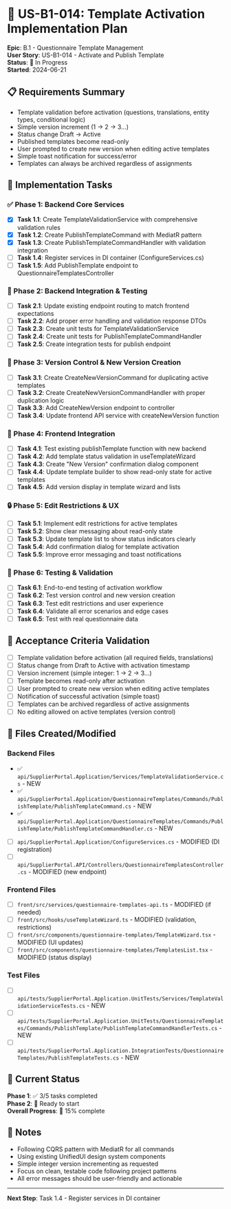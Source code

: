 # 🎯 US-B1-014: Template Activation Implementation Plan

**Epic**: B.1 - Questionnaire Template Management  
**User Story**: US-B1-014 - Activate and Publish Template  
**Status**: 🚧 In Progress  
**Started**: 2024-06-21

## 📋 Requirements Summary

- Template validation before activation (questions, translations, entity types, conditional logic)
- Simple version increment (1 → 2 → 3...)
- Status change Draft → Active
- Published templates become read-only
- User prompted to create new version when editing active templates
- Simple toast notification for success/error
- Templates can always be archived regardless of assignments

## 🔧 Implementation Tasks

### ✅ Phase 1: Backend Core Services

- [x] **Task 1.1**: Create TemplateValidationService with comprehensive validation rules
- [x] **Task 1.2**: Create PublishTemplateCommand with MediatR pattern
- [x] **Task 1.3**: Create PublishTemplateCommandHandler with validation integration
- [ ] **Task 1.4**: Register services in DI container (ConfigureServices.cs)
- [ ] **Task 1.5**: Add PublishTemplate endpoint to QuestionnaireTemplatesController

### 🚧 Phase 2: Backend Integration & Testing

- [ ] **Task 2.1**: Update existing endpoint routing to match frontend expectations
- [ ] **Task 2.2**: Add proper error handling and validation response DTOs
- [ ] **Task 2.3**: Create unit tests for TemplateValidationService
- [ ] **Task 2.4**: Create unit tests for PublishTemplateCommandHandler
- [ ] **Task 2.5**: Create integration tests for publish endpoint

### 🔄 Phase 3: Version Control & New Version Creation

- [ ] **Task 3.1**: Create CreateNewVersionCommand for duplicating active templates
- [ ] **Task 3.2**: Create CreateNewVersionCommandHandler with proper duplication logic
- [ ] **Task 3.3**: Add CreateNewVersion endpoint to controller
- [ ] **Task 3.4**: Update frontend API service with createNewVersion function

### 🎨 Phase 4: Frontend Integration

- [ ] **Task 4.1**: Test existing publishTemplate function with new backend
- [ ] **Task 4.2**: Add template status validation in useTemplateWizard
- [ ] **Task 4.3**: Create "New Version" confirmation dialog component
- [ ] **Task 4.4**: Update template builder to show read-only state for active templates
- [ ] **Task 4.5**: Add version display in template wizard and lists

### 🔒 Phase 5: Edit Restrictions & UX

- [ ] **Task 5.1**: Implement edit restrictions for active templates
- [ ] **Task 5.2**: Show clear messaging about read-only state
- [ ] **Task 5.3**: Update template list to show status indicators clearly
- [ ] **Task 5.4**: Add confirmation dialog for template activation
- [ ] **Task 5.5**: Improve error messaging and toast notifications

### 🧪 Phase 6: Testing & Validation

- [ ] **Task 6.1**: End-to-end testing of activation workflow
- [ ] **Task 6.2**: Test version control and new version creation
- [ ] **Task 6.3**: Test edit restrictions and user experience
- [ ] **Task 6.4**: Validate all error scenarios and edge cases
- [ ] **Task 6.5**: Test with real questionnaire data

## 🎯 Acceptance Criteria Validation

- [ ] Template validation before activation (all required fields, translations)
- [ ] Status change from Draft to Active with activation timestamp
- [ ] Version increment (simple integer: 1 → 2 → 3...)
- [ ] Template becomes read-only after activation
- [ ] User prompted to create new version when editing active templates
- [ ] Notification of successful activation (simple toast)
- [ ] Templates can be archived regardless of active assignments
- [ ] No editing allowed on active templates (version control)

## 📁 Files Created/Modified

### Backend Files

- ✅ `api/SupplierPortal.Application/Services/TemplateValidationService.cs` - NEW
- ✅ `api/SupplierPortal.Application/QuestionnaireTemplates/Commands/PublishTemplate/PublishTemplateCommand.cs` - NEW
- ✅ `api/SupplierPortal.Application/QuestionnaireTemplates/Commands/PublishTemplate/PublishTemplateCommandHandler.cs` - NEW
- [ ] `api/SupplierPortal.Application/ConfigureServices.cs` - MODIFIED (DI registration)
- [ ] `api/SupplierPortal.API/Controllers/QuestionnaireTemplatesController.cs` - MODIFIED (new endpoint)

### Frontend Files

- [ ] `front/src/services/questionnaire-templates-api.ts` - MODIFIED (if needed)
- [ ] `front/src/hooks/useTemplateWizard.ts` - MODIFIED (validation, restrictions)
- [ ] `front/src/components/questionnaire-templates/TemplateWizard.tsx` - MODIFIED (UI updates)
- [ ] `front/src/components/questionnaire-templates/TemplatesList.tsx` - MODIFIED (status display)

### Test Files

- [ ] `api/tests/SupplierPortal.Application.UnitTests/Services/TemplateValidationServiceTests.cs` - NEW
- [ ] `api/tests/SupplierPortal.Application.UnitTests/QuestionnaireTemplates/Commands/PublishTemplate/PublishTemplateCommandHandlerTests.cs` - NEW
- [ ] `api/tests/SupplierPortal.Application.IntegrationTests/QuestionnaireTemplates/PublishTemplateTests.cs` - NEW

## 🚀 Current Status

**Phase 1**: ✅ 3/5 tasks completed  
**Phase 2**: 🔄 Ready to start  
**Overall Progress**: 🚧 15% complete

## 📝 Notes

- Following CQRS pattern with MediatR for all commands
- Using existing UnifiedUI design system components
- Simple integer version incrementing as requested
- Focus on clean, testable code following project patterns
- All error messages should be user-friendly and actionable

---

**Next Step**: Task 1.4 - Register services in DI container

